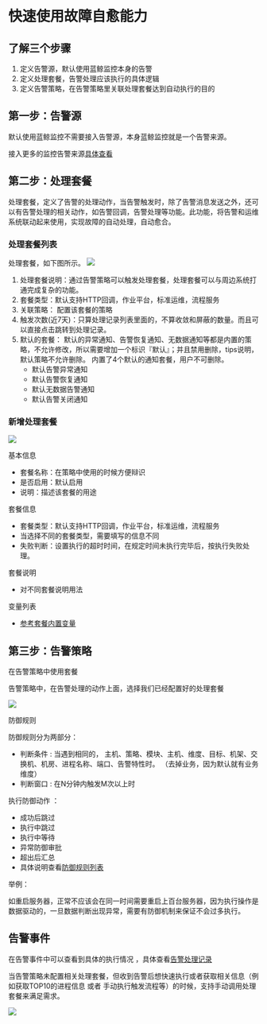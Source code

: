 # 快速使用故障自愈能力

## 了解三个步骤

1. 定义告警源，默认使用蓝鲸监控本身的告警
2. 定义处理套餐，告警处理应该执行的具体逻辑
3. 定义告警策略，在告警策略里关联处理套餐达到自动执行的目的

## 第一步：告警源

默认使用蓝鲸监控不需要接入告警源，本身蓝鲸监控就是一个告警来源。 

接入更多的监控告警来源[具体查看](../integrations-alerts/custom_alerts_source.md)

## 第二步：处理套餐

处理套餐，定义了告警的处理动作，当告警触发时，除了告警消息发送之外，还可以有告警处理的相关动作，如告警回调，告警处理等功能。此功能，将告警和运维系统联动起来使用，实现故障的自动处理，自动愈合。

### 处理套餐列表

处理套餐，如下图所示。
![](media/16616646263138.jpg)




1. 处理套餐说明：通过告警策略可以触发处理套餐，处理套餐可以与周边系统打通完成复杂的功能。
2. 套餐类型：默认支持HTTP回调，作业平台，标准运维，流程服务
3. 关联策略： 配置该套餐的策略
4. 触发次数(近7天)：只算处理记录列表里面的，不算收敛和屏蔽的数量。而且可以直接点击跳转到处理记录。
5. 默认的套餐： 默认的异常通知、告警恢复通知、无数据通知等都是内置的策略，不允许修改，所以需要增加一个标识『默认』；并且禁用删除，tips说明，默认策略不允许删除。 内置了4个默认的通知套餐，用户不可删除。
    * 默认告警异常通知
    * 默认告警恢复通知
    * 默认无数据告警通知
    * 默认告警关闭通知


### 新增处理套餐

![](media/16616646753137.jpg)


基本信息

* 套餐名称：在策略中使用的时候方便辩识
* 是否启用：默认启用
* 说明：描述该套餐的用途

套餐信息

* 套餐类型：默认支持HTTP回调，作业平台，标准运维，流程服务
* 当选择不同的套餐类型，需要填写的信息不同
* 失败判断：设置执行的超时时间，在规定时间未执行完毕后，按执行失败处理。

套餐说明

* 对不同套餐说明用法

变量列表

* [参考套餐内置变量](./solutions_parameters_all.md)


## 第三步：告警策略

在告警策略中使用套餐

告警策略中，在告警处理的动作上面，选择我们已经配置好的处理套餐

![](media/16616647228224.jpg)


防御规则

防御规则分为两部分：

* 判断条件 : 当遇到相同的， 主机、策略、模块、主机、维度、目标、机架、交换机、机房、进程名称、端口、告警特性时。 （去掉业务，因为默认就有业务维度）
* 判断窗口 : 在N分钟内触发M次以上时

执行防御动作 ：
    
* 成功后跳过
* 执行中跳过
* 执行中等待
* 异常防御审批
* 超出后汇总
* 具体说明查看[防御规则列表](./solutions_convergence_rules.md)

举例：

如重启服务器，正常不应该会在同一时间需要重启上百台服务器，因为执行操作是数据驱动的，一旦数据判断出现异常，需要有防御机制来保证不会过多执行。

## 告警事件

在告警事件中可以查看到具体的执行情况 ，具体查看[告警处理记录](../alarm-analysis/alert_recording.md)

当告警策略未配置相关处理套餐，但收到告警后想快速执行或者获取相关信息（例如获取TOP10的进程信息 或者 手动执行触发流程等）的时候，支持手动调用处理套餐来满足需求。


![](media/16616650336934.jpg)

